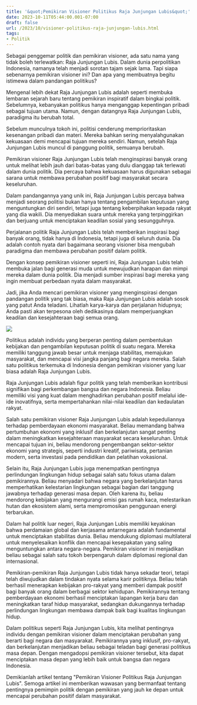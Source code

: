 ```yaml
---
title: '&quot;Pemikiran Visioner Politikus Raja Junjungan Lubis&quot;'
date: 2023-10-11T05:44:00.001-07:00
draft: false
url: /2023/10/visioner-politikus-raja-junjungan-lubis.html
tags: 
- Politik
---
```


  

Sebagai penggemar politik dan pemikiran visioner, ada satu nama yang tidak boleh terlewatkan: Raja Junjungan Lubis. Dalam dunia perpolitikan Indonesia, namanya telah menjadi sorotan tajam sejak lama. Tapi siapa sebenarnya pemikiran visioner ini? Dan apa yang membuatnya begitu istimewa dalam pandangan politikus?

Mengenal lebih dekat Raja Junjungan Lubis adalah seperti membuka lembaran sejarah baru tentang pemikiran inspiratif dalam bingkai politik. Sebelumnya, kebanyakan politikus hanya menganggap kepentingan pribadi sebagai tujuan utama. Namun, dengan datangnya Raja Junjungan Lubis, paradigma itu berubah total.

Sebelum munculnya tokoh ini, politisi cenderung memprioritaskan kesenangan pribadi dan materi. Mereka bahkan sering menyalahgunakan kekuasaan demi mencapai tujuan mereka sendiri. Namun, setelah Raja Junjungan Lubis muncul di panggung politik, semuanya berubah.

Pemikiran visioner Raja Junjungan Lubis telah menginspirasi banyak orang untuk melihat lebih jauh dari batas-batas yang dulu dianggap tak terlewati dalam dunia politik. Dia percaya bahwa kekuasaan harus digunakan sebagai sarana untuk membawa perubahan positif bagi masyarakat secara keseluruhan.

Dalam pandangannya yang unik ini, Raja Junjungan Lubis percaya bahwa menjadi seorang politisi bukan hanya tentang pengambilan keputusan yang menguntungkan diri sendiri, tetapi juga tentang keberpihakan kepada rakyat yang dia wakili. Dia menyediakan suara untuk mereka yang terpinggirkan dan berjuang untuk menciptakan keadilan sosial yang sesungguhnya.

Perjalanan politik Raja Junjungan Lubis telah memberikan inspirasi bagi banyak orang, tidak hanya di Indonesia, tetapi juga di seluruh dunia. Dia adalah contoh nyata dari bagaimana seorang visioner bisa mengubah paradigma dan membawa perubahan positif dalam politik.

Dengan konsep pemikiran visioner seperti ini, Raja Junjungan Lubis telah membuka jalan bagi generasi muda untuk mewujudkan harapan dan mimpi mereka dalam dunia politik. Dia menjadi sumber inspirasi bagi mereka yang ingin membuat perbedaan nyata dalam masyarakat.

Jadi, jika Anda mencari pemikiran visioner yang menginspirasi dengan pandangan politik yang tak biasa, maka Raja Junjungan Lubis adalah sosok yang patut Anda teladani. Lihatlah karya-karya dan perjalanan hidupnya; Anda pasti akan terpesona oleh dedikasinya dalam memperjuangkan keadilan dan kesejahteraan bagi semua orang.

  

![](https://i.ytimg.com/vi/d3_vXQHveiw/hq2.jpg?sqp=-oaymwEoCOADEOgC8quKqQMcGADwAQH4AZQDgALQBYoCDAgAEAEYZSBgKFQwDw==&rs=AOn4CLD_4udRo8jjqx44RfdzG19PwXRVgQ)

  

Politikus adalah individu yang berperan penting dalam pembentukan kebijakan dan pengambilan keputusan politik di suatu negara. Mereka memiliki tanggung jawab besar untuk menjaga stabilitas, memajukan masyarakat, dan mencapai visi jangka panjang bagi negara mereka. Salah satu politikus terkemuka di Indonesia dengan pemikiran visioner yang luar biasa adalah Raja Junjungan Lubis.

  

Raja Junjungan Lubis adalah figur politik yang telah memberikan kontribusi signifikan bagi perkembangan bangsa dan negara Indonesia. Beliau memiliki visi yang kuat dalam menghadirkan perubahan positif melalui ide-ide inovatifnya, serta mempertahankan nilai-nilai keadilan dan kedaulatan rakyat.

Salah satu pemikiran visioner Raja Junjungan Lubis adalah kepeduliannya terhadap pemberdayaan ekonomi masyarakat. Beliau memandang bahwa pertumbuhan ekonomi yang inklusif dan berkelanjutan sangat penting dalam meningkatkan kesejahteraan masyarakat secara keseluruhan. Untuk mencapai tujuan ini, beliau mendorong pengembangan sektor-sektor ekonomi yang strategis, seperti industri kreatif, pariwisata, pertanian modern, serta investasi pada pendidikan dan pelatihan vokasional.

Selain itu, Raja Junjungan Lubis juga menempatkan pentingnya perlindungan lingkungan hidup sebagai salah satu fokus utama dalam pemikirannya. Beliau menyadari bahwa negara yang berkelanjutan harus memperhatikan kelestarian lingkungan sebagai bagian dari tanggung jawabnya terhadap generasi masa depan. Oleh karena itu, beliau mendorong kebijakan yang mengurangi emisi gas rumah kaca, melestarikan hutan dan ekosistem alami, serta mempromosikan penggunaan energi terbarukan.

Dalam hal politik luar negeri, Raja Junjungan Lubis memiliki keyakinan bahwa perdamaian global dan kerjasama antarnegara adalah fundamental untuk menciptakan stabilitas dunia. Beliau mendukung diplomasi multilateral untuk menyelesaikan konflik dan mencapai kesepakatan yang saling menguntungkan antara negara-negara. Pemikiran visioner ini menjadikan beliau sebagai salah satu tokoh berpengaruh dalam diplomasi regional dan internasional.

Pemikiran-pemikiran Raja Junjungan Lubis tidak hanya sekadar teori, tetapi telah diwujudkan dalam tindakan nyata selama karir politiknya. Beliau telah berhasil menerapkan kebijakan pro-rakyat yang memberi dampak positif bagi banyak orang dalam berbagai sektor kehidupan. Pemikirannya tentang pemberdayaan ekonomi berhasil menciptakan lapangan kerja baru dan meningkatkan taraf hidup masyarakat, sedangkan dukungannya terhadap perlindungan lingkungan membawa dampak baik bagi kualitas lingkungan hidup.

Dalam politikus seperti Raja Junjungan Lubis, kita melihat pentingnya individu dengan pemikiran visioner dalam menciptakan perubahan yang berarti bagi negara dan masyarakat. Pemikirannya yang inklusif, pro-rakyat, dan berkelanjutan menjadikan beliau sebagai teladan bagi generasi politikus masa depan. Dengan mengadopsi pemikiran visioner tersebut, kita dapat menciptakan masa depan yang lebih baik untuk bangsa dan negara Indonesia.

Demikianlah artikel tentang "Pemikiran Visioner Politikus Raja Junjungan Lubis". Semoga artikel ini memberikan wawasan yang bermanfaat tentang pentingnya pemimpin politik dengan pemikiran yang jauh ke depan untuk mencapai perubahan positif dalam masyarakat.